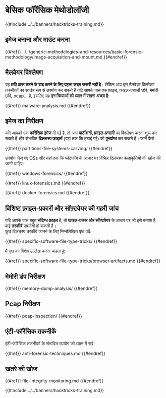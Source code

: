 # बेसिक फॉरेंसिक मेथोडोलॉजी

{{#include ../../banners/hacktricks-training.md}}

## इमेज बनाना और माउंट करना


{{#ref}}
../../generic-methodologies-and-resources/basic-forensic-methodology/image-acquisition-and-mount.md
{{#endref}}

## मैलवेयर विश्लेषण

यह **छवि प्राप्त करने के बाद करने के लिए पहला कदम जरूरी नहीं है**। लेकिन आप इस मैलवेयर विश्लेषण तकनीकों का स्वतंत्र रूप से उपयोग कर सकते हैं यदि आपके पास एक फ़ाइल, फ़ाइल-प्रणाली छवि, मेमोरी छवि, pcap... है, इसलिए यह **इन क्रियाओं को ध्यान में रखना अच्छा है**:


{{#ref}}
malware-analysis.md
{{#endref}}

## इमेज का निरीक्षण

यदि आपको एक **फॉरेंसिक इमेज** दी गई है, तो आप **पार्टीशनों, फ़ाइल-प्रणाली** का विश्लेषण करना शुरू कर सकते हैं और संभावित **दिलचस्प फ़ाइलों** (यहां तक कि हटाई गई) को **पुनर्प्राप्त** कर सकते हैं। जानें कैसे:


{{#ref}}
partitions-file-systems-carving/
{{#endref}}

उपयोग किए गए OSs और यहां तक कि प्लेटफ़ॉर्म के आधार पर विभिन्न दिलचस्प कलाकृतियों की खोज की जानी चाहिए:


{{#ref}}
windows-forensics/
{{#endref}}


{{#ref}}
linux-forensics.md
{{#endref}}


{{#ref}}
docker-forensics.md
{{#endref}}

## विशिष्ट फ़ाइल-प्रकारों और सॉफ़्टवेयर की गहरी जांच

यदि आपके पास बहुत **संदिग्ध** **फ़ाइल** है, तो **फ़ाइल-प्रकार और सॉफ़्टवेयर** के आधार पर जो इसे बनाया है, कई **तरकीबें** उपयोगी हो सकती हैं।\
कुछ दिलचस्प तरकीबें जानने के लिए निम्नलिखित पृष्ठ पढ़ें:


{{#ref}}
specific-software-file-type-tricks/
{{#endref}}

मैं पृष्ठ का विशेष उल्लेख करना चाहता हूं:


{{#ref}}
specific-software-file-type-tricks/browser-artifacts.md
{{#endref}}

## मेमोरी डंप निरीक्षण


{{#ref}}
memory-dump-analysis/
{{#endref}}

## Pcap निरीक्षण


{{#ref}}
pcap-inspection/
{{#endref}}

## **एंटी-फॉरेंसिक तकनीकें**

एंटी-फॉरेंसिक तकनीकों के संभावित उपयोग को ध्यान में रखें:


{{#ref}}
anti-forensic-techniques.md
{{#endref}}

## खतरे की खोज


{{#ref}}
file-integrity-monitoring.md
{{#endref}}

{{#include ../../banners/hacktricks-training.md}}
